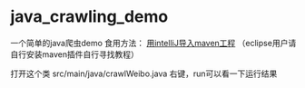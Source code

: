 # java_crawling_demo
一个简单的java爬虫demo
食用方法：
<a href="http://isaacbao.github.io/blog/public/2016/09/03/intellij-import-maven-project/">用intelliJ导入maven工程</a>
（eclipse用户请自行安装maven插件自行寻找教程）

打开这个类
src/main/java/crawlWeibo.java
右键，run可以看一下运行结果
